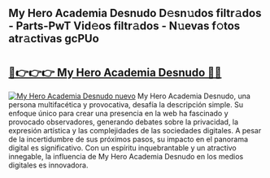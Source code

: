 ## My Hero Academia Desnudo D𝚎sn𝚞dos filtr𝚊dos - Parts-PwT Vid𝚎os filtr𝚊dos - N𝚞evas f𝚘tos atr𝚊ctivas gcPUo

# <h2><a href="http://mb0o213.tromn.icu/?c=My+Hero+Academia+Desnudo">🔗👉👉👉 My Hero Academia Desnudo 🔗🔗</a></h2>

[![My Hero Academia Desnudo nuevo](https://i.imgur.com/pEAQMta.gif)](http://mb0o213.tromn.icu/?c=My+Hero+Academia+Desnudo)
My Hero Academia Desnudo, una persona multifacética y provocativa, desafía la descripción simple. Su enfoque único para crear una presencia en la web ha fascinado y provocado observadores, generando debates sobre la privacidad, la expresión artística y las complejidades de las sociedades digitales. A pesar de la incertidumbre de sus próximos pasos, su impacto en el panorama digital es significativo. Con un espíritu inquebrantable y un atractivo innegable, la influencia de My Hero Academia Desnudo en los medios digitales es innovadora.
